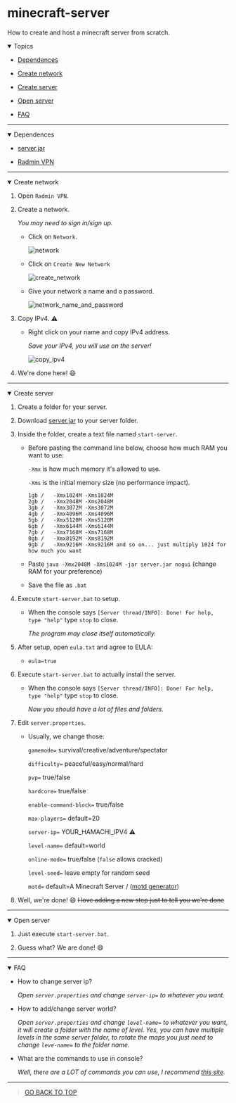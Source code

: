 # minecraft-server
How to create and host a minecraft server from scratch.

<details open>
<summary>Topics</summary>

- [Dependences](#depedences)

- [Create network](#create-network)

- [Create server](#create-server)

- [Open server](#open-server)

- [FAQ](#faq)
</details>

---
<details open>
<summary><a name="dependences" style="pointer-events: none;"></a>Dependences</summary>

- [server.jar](https://www.minecraft.net/en-us/download/server/)

- [Radmin VPN](https://www.radmin-vpn.com/)

</details>

---
<details open>
<summary><a name="create-network" style="pointer-events: none;"></a>Create network</summary>

1. Open `Radmin VPN`.

2. Create a network.
    
    _You may need to sign in/sign up._
    - Click on `Network`.

        ![network](https://i.imgur.com/u3m3ev5.png)

    - Click on `Create New Network`
    
        ![create_network](https://i.imgur.com/o315gv6.png)

    - Give your network a name and a password.

        ![network_name_and_password](https://i.imgur.com/GMRPjAV.png)

3. Copy IPv4. :warning:
    - Right click on your name and copy IPv4 address.

        _Save your IPv4, you will use on the server!_

        ![copy_ipv4](https://i.imgur.com/C9pI7FZ.png)

4. We're done here! :smile:

</details>

---
<details open>
<summary><a name="create-server" style="pointer-events: none;"></a>Create server</summary>

1. Create a folder for your server.

2. Download [server.jar](https://www.minecraft.net/en-us/download/server/) to your server folder.

3. Inside the folder, create a text file named `start-server`.
    - Before pasting the command line below, choose how much RAM you want to use:

        `-Xmx` is how much memory it's allowed to use.

        `-Xms` is the initial memory size (no performance impact).

        ```
        1gb /   -Xmx1024M -Xms1024M
        2gb /   -Xmx2048M -Xms2048M
        3gb /   -Xmx3072M -Xms3072M
        4gb /   -Xmx4096M -Xms4096M
        5gb /   -Xmx5120M -Xms5120M
        6gb /   -Xmx6144M -Xms6144M
        7gb /   -Xmx7168M -Xms7168M
        8gb /   -Xmx8192M -Xms8192M
        9gb /   -Xmx9216M -Xms9216M and so on... just multiply 1024 for how much you want
        ```

    - Paste `java -Xmx2048M -Xms1024M -jar server.jar nogui` (change RAM for your preference)

    - Save the file as `.bat`

4. Execute `start-server.bat` to setup.
    - When the console says `[Server thread/INFO]: Done! For help, type "help"` type `stop` to close.

        _The program may close itself automatically._

5. After setup, open `eula.txt` and agree to EULA:
    - `eula=true`

6. Execute `start-server.bat` to actually install the server.
    - When the console says `[Server thread/INFO]: Done! For help, type "help"` type `stop` to close.

        _Now you should have a lot of files and folders._

7. Edit `server.properties`.
    - Usually, we change those:

        `gamemode=` survival/creative/adventure/spectator

        `difficulty=` peaceful/easy/normal/hard

        `pvp=` true/false

        `hardcore=` true/false

        `enable-command-block=` true/false

        `max-players=` default=20

        `server-ip=` YOUR_HAMACHI_IPV4 :warning:

        `level-name=` default=world

        `online-mode=` true/false (`false` allows cracked)

        `level-seed=` leave empty for random seed

        `motd=` default=A Minecraft Server / ([motd generator](https://minecraft.tools/en/motd.php))

8. Well, we're done! :smile: ~~I love adding a new step just to tell you we're done~~

</details>

---
<details open>
<summary><a name="open-server" style="pointer-events: none;"></a>Open server</summary>

1. Just execute `start-server.bat`.

2. Guess what? We are done! :smile:

</details>

---
<details open>
<summary><a name="faq" style="pointer-events: none;"></a>FAQ</summary>

- How to change server ip?

    _Open `server.properties` and change `server-ip=` to whatever you want._

- How to add/change server world?

    _Open `server.properties` and change `level-name=` to whatever you want, it will create a folder with the name of level. Yes, you can have multiple levels in the same server folder, to rotate the maps you just need to change `leve-name=` to the folder name._

- What are the commands to use in console?

    _Well, there are a LOT of commands you can use, I recommend [this site](https://minecraft.gamepedia.com/Commands)._

</details>

---
> [GO BACK TO TOP](#minecraft-server)